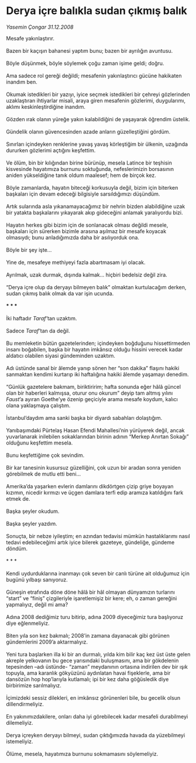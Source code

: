 # Derya içre balıkla sudan çıkmış balık

*Yasemin Çongar 31.12.2008*

<div class="taraf_structure_2col_1zq">
<div class="margen_n">



 <p></p><p>Mesafe yakınlaştırır.<br/><br/>Bazen bir kaçışın bahanesi yaptım bunu; bazen bir ayrılığın avuntusu.<br/><br/>Böyle düşünmek, böyle söylemek çoğu zaman işime geldi; doğru.<br/><br/>Ama sadece rol gereği değildi; mesafenin yakınlaştırıcı gücüne hakikaten inandım ben.<br/><br/>Okumak istedikleri bir yazıyı, iyice seçmek istedikleri bir çehreyi gözlerinden uzaklaştıran ihtiyarlar misali, araya giren mesafenin gözlerimi, duygularımı, aklımı keskinleştirdiğine inandım.<br/><br/>Gözden ırak olanın yüreğe yakın kalabildiğini de yaşayarak öğrendim üstelik.<br/><br/>Gündelik olanın güvencesinden azade anların güzelleştiğini gördüm.<br/><br/>Sınırları içindeyken renklerine yavaş yavaş körleştiğim bir ülkenin, uzağında dururken gözlerimi açtığını keşfettim. <br/><br/>Ve ölüm, bin bir kılığından birine bürünüp, mesela Latince bir teşhisin kisvesinde hayatımıza burnunu soktuğunda, nefeslerimizin borsasının aniden yükseldiğine tanık oldum maalesef; hem de birçok kez.<br/><br/>Böyle zamanlarda, hayatın biteceği korkusuyla değil, bizim için biterken başkaları için devam edeceği bilgisiyle sarsıldığımızı düşündüm. <br/><br/>Artık sularında asla yıkanamayacağımız bir nehrin bizden alabildiğine uzak bir yatakta başkalarını yıkayarak akıp gideceğini anlamak yaralıyordu bizi.<br/><br/>Hayatın herkes gibi bizim için de sonlanacak olması değildi mesele, başkaları için sürerken bizimle arasına aşılmaz bir mesafe koyacak olmasıydı; bunu anladığımızda daha bir asılıyorduk ona. <br/><br/>Böyle bir şey işte... <br/><br/>Yine de, mesafeye methiyeyi fazla abartmasam iyi olacak.<br/><br/>Ayrılmak, uzak durmak, dışında kalmak... hiçbiri bedelsiz değil zira.<br/><br/>“Derya içre olup da deryayı bilmeyen balık” olmaktan kurtulacağım derken, sudan çıkmış balık olmak da var işin ucunda.<b><br/><br/>* * *</b><br/><br/>İki haftadır <i>Taraf’</i>tan uzaktım.<br/><br/>Sadece <i>Taraf’</i>tan da değil. <br/><br/>Bu memleketin bütün gazetelerinden; içindeyken boğduğunu hissettirmeden insanı boğabilen, başka bir hayatın imkânsız olduğu hissini verecek kadar aldatıcı olabilen siyasi gündeminden uzaktım.<br/><br/>Adı üstünde sanal bir âlemde yanıp sönen her “son dakika” flaşını hakiki sanmaktan kendimi kurtarıp iki haftalığına hakiki âlemde yaşamayı denedim.<br/><br/>“Günlük gazetelere bakmam, biriktiririm; hafta sonunda eğer hâlâ güncel olan bir haberleri kalmışsa, oturur onu okurum” deyip tam altmış yılını <i>Faust</i>’a ayıran Goethe’ye özenip geçiciyle arama mesafe koydum, kalıcı olana yaklaşmaya çalıştım.<br/><br/>İstanbul’daydım ama sanki başka bir diyardı sabahları dolaştığım. <br/><br/>Yanıbaşımdaki Pürtelaş Hasan Efendi Mahallesi’nin yürüyerek değil, ancak yuvarlanarak inilebilen sokaklarından birinin adının “Merkep Anırtan Sokağı” olduğunu keşfettim mesela.<br/><br/>Bunu keşfettiğime çok sevindim.<br/><br/>Bir kar tanesinin kusursuz güzelliğini, çok uzun bir aradan sonra yeniden görebilmek de mutlu etti beni...<br/><br/>Amerika’da yaşarken evlerin damlarını dikdörtgen çizip griye boyayan kızımın, nicedir kırmızı ve üçgen damlara terfi edip aramıza katıldığını fark etmek de.<br/><br/>Başka şeyler okudum.<br/><br/>Başka şeyler yazdım.<br/><br/>Sonuçta, bir nebze iyileştim; en azından tedavisi mümkün hastalıklarımı nasıl tedavi edebileceğimi artık iyice bilerek gazeteye, gündeliğe, gündeme döndüm.<br/><br/>* * *<br/><br/>Kendi uydurduklarına inanmayı çok seven bir canlı türüne ait olduğumuz için bugünü yılbaşı sanıyoruz.<br/><br/>Güneşin etrafında döne döne hâlâ bir hâl olmayan dünyamızın turlarını “start” ve “finiş” çizgileriyle işaretlemişiz bir kere; eh, o zaman gereğini yapmalıyız, değil mi ama?<br/><br/>Adına 2008 dediğimiz turu bitirip, adına 2009 diyeceğimiz tura başlıyoruz diye eğlenmeliyiz.<br/><br/>Biten yıla son kez bakmalı; 2008’in zamana dayanacak gibi görünen gündemlerini 2009’a aktarmalıyız.<br/><br/>Yeni tura başlarken illa ki bir an durmalı, yılda kim bilir kaç kez üst üste gelen akreple yelkovanın bu gece yarısındaki buluşmasını, ama bir gökdelenin tepesinden –adı üstünde- “zaman” meydanının ortasına indirilen dev bir ışık topuyla, ama karanlık gökyüzünü aydınlatan havai fişeklerle, ama bir dansözün hop hop’larıyla kutlamalı; ipi bir kez daha göğüsledik diye birbirimize sarılmalıyız.<br/><br/>İçimizdeki sessiz dilekleri, en imkânsız görünenleri bile, bu gecelik olsun dillendirmeliyiz.<br/><br/>En yakınımızdakilere, onları daha iyi görebilecek kadar mesafeli durabilmeyi dilemeliyiz. <br/><br/>Derya içreyken deryayı bilmeyi, sudan çıktığımızda havada da yüzebilmeyi istemeliyiz.<br/><br/>Ölüme, mesela, hayatımıza burnunu sokmamasını söylemeliyiz.</p>

<br/>


<div id="taraf_not">
</div>

</div>


</div>
